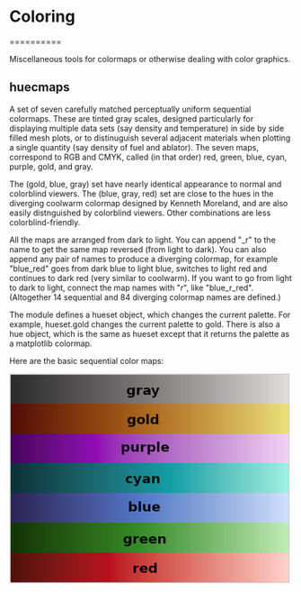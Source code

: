 # Coloring
==========

Miscellaneous tools for colormaps or otherwise dealing with color graphics.

## huecmaps

A set of seven carefully matched perceptually uniform sequential
colormaps.  These are tinted gray scales, designed particularly for
displaying multiple data sets (say density and temperature) in side
by side filled mesh plots, or to distinuguish several adjacent
materials when plotting a single quantity (say density of fuel and
ablator).  The seven maps, correspond to RGB and CMYK, called (in that
order) red, green, blue, cyan, purple, gold, and gray.

The (gold, blue, gray) set have nearly identical appearance to normal
and colorblind viewers.  The (blue, gray, red) set are close to the
hues in the diverging coolwarm colormap designed by Kenneth Moreland,
and are also easily distnguished by colorblind viewers.  Other
combinations are less colorblind-friendly.

All the maps are arranged from dark to light.  You can append "_r" to
the name to get the same map reversed (from light to dark).  You can
also append any pair of names to produce a diverging colormap, for
example "blue_red" goes from dark blue to light blue, switches to
light red and continues to dark red (very similar to coolwarm).  If
you want to go from light to dark to light, connect the map names with
"_r_", like "blue_r_red".  (Altogether 14 sequential and 84 diverging
colormap names are defined.)

The module defines a hueset object, which changes the current palette.
For example, hueset.gold changes the current palette to gold.  There
is also a hue object, which is the same as hueset except that it returns
the palette as a matplotlib colormap.

Here are the basic sequential color maps:

![huecmaps sequential maps](/huecmaps.png)
